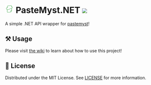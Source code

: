 <h1>
    <img src="docs/icon.png" style="height: 1em"/>
    <span>PasteMyst.NET</span>
    <a href="https://nuget.org/packages/PasteMystNet">
      <img src="https://img.shields.io/nuget/v/PasteMystNet?label=NuGet&logo=nuget&style=flat-square"/>
    </a>
</h1>

A simple .NET API wrapper for [pastemyst](https://paste.myst.rs)!

## ⚒️ Usage

Please visit [the wiki](https://github.com/dentolos19/PasteMystNet/wiki) to learn about how to use this project!

## 📜 License

Distributed under the MIT License. See [LICENSE](LICENSE) for more information.